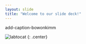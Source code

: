 ```yaml
---
layout: slide
title: "Welcome to our slide deck!"
---
```


add-caption-bowonkimm

![labtocat](https://octodex.github.com/images/labtocat.png)
{: .center}
